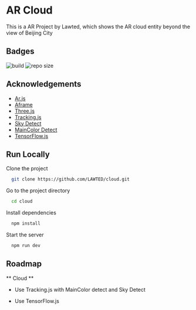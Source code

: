 # AR Cloud

This is a AR Project by Lawted, which shows the AR cloud entity beyond the view of Beijing City

## Badges
![build](https://img.shields.io/github/actions/workflow/status/LAWTED/cloud/main.yml)
![repo size](https://img.shields.io/github/repo-size/Lawted/cloud)
## Acknowledgements

 - [Ar.js](https://ar-js-org.github.io/AR.js-Docs/)
 - [Aframe](https://aframe.io/)
 - [Three.js](https://threejs.org/)
 - [Tracking.js](https://trackingjs.com/)
 - [Sky Detect](https://github.com/cftang0827/sky-detector)
 - [MainColor Detect](https://github.com/whoiam2007s/ImgMainColor)
 - [TensorFlow.js](https://www.tensorflow.org/js)
 
## Run Locally

Clone the project

```bash
  git clone https://github.com/LAWTED/cloud.git
```

Go to the project directory

```bash
  cd cloud
```

Install dependencies

```bash
  npm install
```

Start the server

```bash
  npm run dev
```


## Roadmap

** Cloud **

- Use Tracking.js with MainColor detect and Sky Detect

- Use TensorFlow.js

